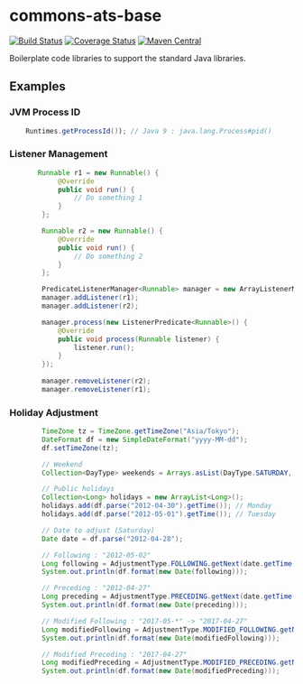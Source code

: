 # commons-ats-base
[![Build Status][travis-icon]][travis-page] [![Coverage Status][coverall-icon]][coverall-page] [![Maven Central][maven-icon]][maven-page]

Boilerplate code libraries to support the standard Java libraries.

## Examples

### JVM Process ID
```java
    Runtimes.getProcessId()); // Java 9 : java.lang.Process#pid​()
```

### Listener Management
```java
       Runnable r1 = new Runnable() {
            @Override
            public void run() {
                // Do something 1
            }
        };

        Runnable r2 = new Runnable() {
            @Override
            public void run() {
                // Do something 2
            }
        };

        PredicateListenerManager<Runnable> manager = new ArrayListenerManagerImpl<Runnable>();
        manager.addListener(r1);
        manager.addListener(r2);

        manager.process(new ListenerPredicate<Runnable>() {
            @Override
            public void process(Runnable listener) {
                listener.run();
            }
        });
        
        manager.removeListener(r2);
        manager.removeListener(r1);
```

### Holiday Adjustment
```java
        TimeZone tz = TimeZone.getTimeZone("Asia/Tokyo");
        DateFormat df = new SimpleDateFormat("yyyy-MM-dd");
        df.setTimeZone(tz);

        // Weekend
        Collection<DayType> weekends = Arrays.asList(DayType.SATURDAY, DayType.SUNDAY);

        // Public holidays
        Collection<Long> holidays = new ArrayList<Long>();
        holidays.add(df.parse("2012-04-30").getTime()); // Monday
        holidays.add(df.parse("2012-05-01").getTime()); // Tuesday

        // Date to adjust (Saturday)
        Date date = df.parse("2012-04-28");

        // Following : "2012-05-02"
        Long following = AdjustmentType.FOLLOWING.getNext(date.getTime(), tz, weekends, holidays);
        System.out.println(df.format(new Date(following)));

        // Preceding : "2012-04-27"
        Long preceding = AdjustmentType.PRECEDING.getNext(date.getTime(), tz, weekends, holidays);
        System.out.println(df.format(new Date(preceding)));

        // Modified Following : "2017-05-*" -> "2017-04-27"
        Long modifiedFollowing = AdjustmentType.MODIFIED_FOLLOWING.getNext(date.getTime(), tz, weekends, holidays);
        System.out.println(df.format(new Date(modifiedFollowing)));

        // Modified Preceding : "2017-04-27"
        Long modifiedPreceding = AdjustmentType.MODIFIED_PRECEDING.getNext(date.getTime(), tz, weekends, holidays);
        System.out.println(df.format(new Date(modifiedPreceding)));
```

[travis-page]:https://travis-ci.org/after-the-sunrise/commons-ats
[travis-icon]:https://travis-ci.org/after-the-sunrise/commons-ats.svg?branch=master
[coverall-page]:https://coveralls.io/github/after-the-sunrise/commons-ats?branch=master
[coverall-icon]:https://coveralls.io/repos/github/after-the-sunrise/commons-ats/badge.svg?branch=master
[maven-page]:https://maven-badges.herokuapp.com/maven-central/com.after_sunrise.commons/commons-ats-base
[maven-icon]:https://maven-badges.herokuapp.com/maven-central/com.after_sunrise.commons/commons-ats-base/badge.svg
